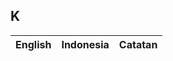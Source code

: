 ## K

| English					| Indonesia					| Catatan				|
|---------------------------|---------------------------|-----------------------|